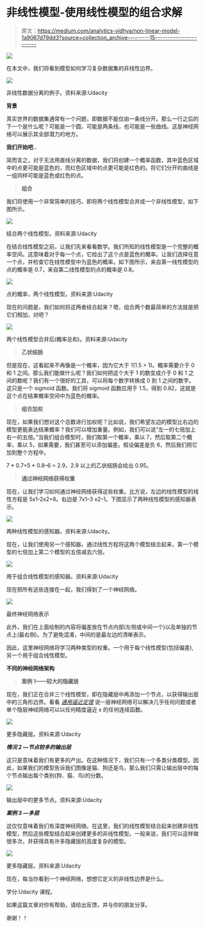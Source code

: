 # 非线性模型-使用线性模型的组合求解

> 原文：<https://medium.com/analytics-vidhya/non-linear-model-1a9067d79dd3?source=collection_archive---------15----------------------->

![](img/28bdd016f9f40ca2bd38d9889ebabf69.png)

在本文中，我们将看到模型如何学习复杂数据集的非线性边界。

![](img/2417bf239497907bf6fbd7df04597788.png)

非线性数据分离的例子。资料来源:Udacity

**背景**

真实世界的数据集通常有一个问题，即数据不能仅由一条线分开。那么一行之后的下一个是什么呢？可能是一个圆，可能是两条线，也可能是一些曲线。这是神经网络可以展示其全部潜力的地方。

**我们开始吧..**

简而言之，对于无法用直线分离的数据，我们将创建一个概率函数，其中蓝色区域中的点更可能是蓝色的，而红色区域中的点更可能是红色的。将它们分开的曲线是一组同样可能是蓝色或红色的点。

> **组合**

我们将使用一个非常简单的技巧，即将两个线性模型合并成一个非线性模型，如下图所示。

![](img/eee06686e802a705b143ef4ffa56f754.png)

结合两个线性模型。资料来源:Udacity

在结合线性模型之前，让我们先来看看数学。我们所知的线性模型是一个完整的概率空间。这意味着对于每一个点，它给出了这个点是蓝色的概率。让我们选择任意一个点，并检查它在线性模型中为蓝色的概率。如下图所示，来自第一线性模型的点的概率是 0.7，来自第二线性模型的点的概率是 0.8。

![](img/ec7ef7d24804cd239a1372e24d3fdc30.png)

点的概率，两个线性模型。资料来源:Udacity

现在的问题是，我们如何将这两者结合起来？嗯，组合两个数最简单的方法就是把它们相加，对吧？

![](img/63a67f8ae847e706510961a9a105d980.png)

两个线性模型合并后(概率总和)。资料来源:Udacity

> **乙状结肠**

但是现在，这看起来不再像是一个概率，因为它大于 1(1.5 > 1)。概率需要介于 0 和 1 之间。那么我们能做什么呢？我们如何把这个大于 1 的数变成介于 0 和 1 之间的数呢？我们有一个很好的工具，可以将每个数字转换成 0 到 1 之间的数字。这只是一个 sigmoid 函数。我们将 sigmoid 函数应用于 1.5，得到 0.82，这就是这个点在结果概率空间中为蓝色的概率。

> **组合加权**

现在，如果我们想对这个总数进行加权呢？比如说，我们希望左边的模型比右边的模型更能表达结果概率？我们可以增加重量。例如，我们可以说“左一的七倍加上右一的五倍。”当我们组合模型时，我们取第一个概率，乘以 7，然后取第二个概率，乘以 5，如果需要，我们甚至可以添加偏差。假设偏差是负 6，然后我们把它加到整个方程中。

7 * 0.7+5 * 0.8–6 = 2.9，2.9 以上的乙状结肠会给出 0.95。

> **通过神经网络获得权重**

现在，让我们学习如何通过神经网络获得这些权重。比方说，左边的线性模型的线性方程是 5x1-2x2+8。右边是 7x1–3 x2–1。下图显示了两种线性模型的感知器表示。

![](img/57079de5de7e5c12e0dee77e5fe57181.png)

两种线性模型的感知器。资料来源:Udacity。

现在，让我们使用另一个感知器，通过线性方程将这两个模型结合起来，第一个模型的七倍加上第二个模型的五倍减去六倍。

![](img/48a11323dc110eafdeae25d59cf4fc9d.png)

用于组合线性模型的感知器。资料来源:Udacity

现在把所有这些连接在一起，我们得到了一个神经网络。

![](img/fd3e87a050710c6e1200835601e1a65f.png)

最终神经网络表示

此外，我们在上面绘制的内容将偏差放在节点内部(左侧或中间一个)以及单独的节点上(最右侧)。为了避免混淆，中间的是最左边的清晰表示。

因此，这里神经网络将学习两种类型的权重。一个用于每个线性模型(包括偏差),另一个用于组合线性模型。

**不同的神经网络架构**

> **案例 1——较大的隐藏层**

现在，我们正在合并三个线性模型，即在隐藏层中再添加一个节点，以获得输出层中的三角形边界。看看 [*通用逼近定理*](https://en.wikipedia.org/wiki/Universal_approximation_theorem) 说一层神经网络可以解决几乎任何问题或者单个隐层神经网络可以以任何精度逼近 x 的任何连续函数。

![](img/d0420471f3f9ae2bc921273db980bf02.png)

更多隐藏层。资料来源:Udacity

***情况 2 —节点较多的输出层***

这只是意味着我们有更多的产出。在这种情况下，我们只有一个多类分类模型。因此，如果我们的模型告诉我们图像是猫、狗还是鸟，那么我们只需让输出层中的每个节点输出每个类别(狗、猫、鸟)的分数。

![](img/98ea99e5a599453f632a0165b44b59d3.png)

输出层中的更多节点。资料来源:Udacity

***案例 3 —多层***

这仅仅意味着我们有深度神经网络。在这里，我们的线性模型结合起来创建非线性模型，然后这些模型结合起来创建更多的非线性模型。一般来说，我们可以这样做很多次，并获得具有许多隐藏层的高度复杂的模型。

![](img/435bf09e5df72d69be98fe15a5c9d2f1.png)

更多隐藏层。资料来源:Udacity

现在，每当你看到一个神经网络，想想它定义的非线性边界是什么。

学分:Udacity 课程。

如果这篇文章对你有帮助，请给出反馈，并与你的朋友分享。

谢谢！！